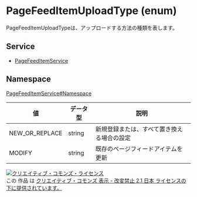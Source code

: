 # PageFeedItemUploadType (enum)

PageFeedItemUploadTypeは、アップロードする方法の種類を表します。

## Service

- [PageFeedItemService](../../services/PageFeedItemService.md)

## Namespace

[PageFeedItemService#Namespace](../../services/PageFeedItemService.md#namespace)

| 値              | データ型   | 説明                                     |
|----------------|--------|----------------------------------------|
| NEW_OR_REPLACE | string | 新規登録または、すべて置き換える場合の設定  |
| MODIFY         | string | 既存のページフィードアイテムを更新 |

[![クリエイティブ・コモンズ・ライセンス](https://i.creativecommons.org/l/by-nd/2.1/jp/88x31.png)](http://creativecommons.org/licenses/by-nd/2.1/jp/)<br>
この 作品 は [クリエイティブ・コモンズ 表示 - 改変禁止 2.1 日本 ライセンスの下に提供されています。](http://creativecommons.org/licenses/by-nd/2.1/jp/)
